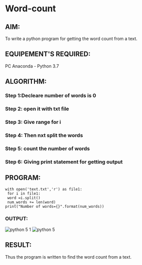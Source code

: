 # Word-count
## AIM:
To write a python program for getting the word count from a text.
## EQUIPEMENT'S REQUIRED: 
PC
Anaconda - Python 3.7
## ALGORITHM: 
### Step 1:Decleare number of words is 0

### Step 2: open it with txt file
 
### Step 3: Give range for i

### Step 4: Then nxt split the words 

### Step 5: count the number of words

### Step 6: Giving print statement for getting output



## PROGRAM:
```num_words =0
with open('text.txt','r') as file1:
 for i in file1:
 word =i.split()
 num_words += len(word)
print("Number of words={}".format(num_words))
```

### OUTPUT:
![python 5 1](https://github.com/velupradeep/Word-count/assets/150329341/f6033c66-4649-4153-a3e7-d2b1596cda07)
![python 5](https://github.com/velupradeep/Word-count/assets/150329341/5ec1e7bc-22c6-40d7-8bac-035a8577600b)




## RESULT:
Thus the program is written to find the word count from a text.
